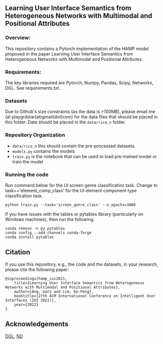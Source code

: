 ## Learning User Interface Semantics from Heterogeneous Networks with Multimodal and Positional Attributes

### Overview:
This repository contains a Pytorch implementation of the HAMP model proposed in the paper Learning User Interface Semantics from Heterogeneous Networks with Multimodal and Positional Attributes.

### Requirements:

The key libraries required are Pytorch, Numpy, Pandas, Scipy, Networkx, DGL. See requirements.txt.

### Datasets

Due to Github's size constraints (as the data is >100MB), please email me (at playgrdstar(at)gmail(dot)com) for the data files that should be placed in this folder. Data should be placed in the ``data/rico_n`` folder. 

### Repository Organization
- ``data/rico_n`` this should contain the pre-processed datasets. 
- ``models.py`` contains the models
- ``train.py`` is the notebook that can be used to load pre-trained model or train the model 

### Running the code
Run command below for the UI screen genre classification task. Change to task=='element_comp_class' for the UI element component type classification task.
```
python train.py --task='screen_genre_class' --n_epochs=3000
```

If you have issues with the tables or pytables library (particularly on Windows machines), then run the following.
```
conda remove -n py pytables
conda config --add channels conda-forge
conda install pytables
```

## Citation

If you use this repository, e.g., the code and the datasets, in your research, please cite the following paper:
```
@inproceedings{hamp_iui2021,
    title={Learning User Interface Semantics from Heterogeneous Networks with Multimodal and Positional Attributes},
    author={Ang, Gary and Lim, Ee-Peng},
    booktitle={27th ACM International Conference on Intelligent User Interfaces (IUI 2022)},
    year={2022}
}
```


## Acknowledgements
[DGL](https://github.com/dmlc/dgl/tree/master/examples/pytorch/hgt), [ND](https://github.com/trokas/neural_decomposition)

